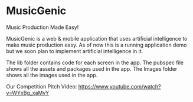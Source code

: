 # MusicGenic
Music Production Made Easy!

MusicGenic is a web & mobile application that uses artificial intelligence to make music production easy. 
As of now this is a running application demo but we soon plan to implement artificial intelligence in it.


The lib folder contains code for each screen in the app.
The pubspec file shows all the assets and packages used in the app.
The Images folder shows all the images used in the app.

Our Competition Pitch Video:
https://www.youtube.com/watch?v=WYxBg_xaMvY
